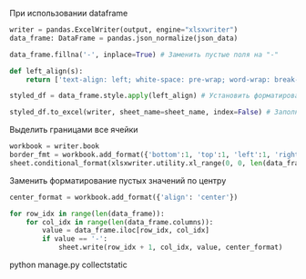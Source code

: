 При использовании dataframe
```python
writer = pandas.ExcelWriter(output, engine="xlsxwriter")
data_frame: DataFrame = pandas.json_normalize(json_data)

data_frame.fillna('-', inplace=True) # Заменить пустые поля на "-"

def left_align(s):
	return ['text-align: left; white-space: pre-wrap; word-wrap: break-word'] * len(s)

styled_df = data_frame.style.apply(left_align) # Установить форматирование по левому краю, сделать автоперенос строк

styled_df.to_excel(writer, sheet_name=sheet_name, index=False) # Заполнить данные в таблицу
```

Выделить границами все ячейки
```python
workbook = writer.book
border_fmt = workbook.add_format({'bottom':1, 'top':1, 'left':1, 'right':1})
sheet.conditional_format(xlsxwriter.utility.xl_range(0, 0, len(data_frame), len(data_frame.columns)-1), {'type': 'no_errors', 'format': border_fmt})
```

Заменить форматирование пустых значений по центру
```python
center_format = workbook.add_format({'align': 'center'})

for row_idx in range(len(data_frame)):
	for col_idx in range(len(data_frame.columns)):
		value = data_frame.iloc[row_idx, col_idx]
		if value == '-':
			sheet.write(row_idx + 1, col_idx, value, center_format)
```

python manage.py collectstatic